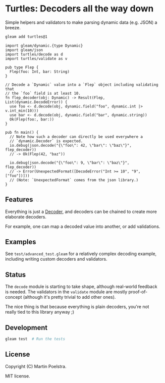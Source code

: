 # Turtles: Decoders all the way down

Simple helpers and validators to make parsing dynamic data (e.g. JSON) a breeze.

```sh
gleam add turtles@1
```

```gleam
import gleam/dynamic.{type Dynamic}
import gleam/json
import turtles/decode as d
import turtles/validate as v

pub type Flep {
  Flep(foo: Int, bar: String)
}

// Decode a `Dynamic` value into a `Flep` object including validating that
// the `foo` field is at least 10.
fn flep_decoder(obj: Dynamic) -> Result(Flep, List(dynamic.DecodeError)) {
  use foo <- d.decode(obj, dynamic.field("foo", dynamic.int |> v.int_min(10)))
  use bar <- d.decode(obj, dynamic.field("bar", dynamic.string))
  Ok(Flep(foo:, bar:))
}

pub fn main() {
  // Note how such a decoder can directly be used everywhere a
  // `dynamic.Decoder` is expected.
  io.debug(json.decode("{\"foo\": 42, \"bar\": \"baz\"}", flep_decoder))
  // -> Ok(Flep(42, "baz"))

  io.debug(json.decode("{\"foo\": 9, \"bar\": \"baz\"}", flep_decoder))
  // -> Error(UnexpectedFormat([DecodeError("Int >= 10", "9", ["foo"])]))
  // (Note: `UnexpectedFormat` comes from the json library.)
}
```

## Features

Everything is just a [Decoder](https://hexdocs.pm/gleam_stdlib/gleam/dynamic.html#Decoder),
and decoders can be chained to create more elaborate decoders.

For example, one can map a decoded value into another, or add validations.

## Examples

See `test/advanced_test.gleam` for a relatively complex decoding example,
including writing custom decoders and validators.

## Status

The `decode` module is starting to take shape, although real-world feedback is needed.
The validators in the `validate` module are mostly proof-of-concept (although it's pretty
trivial to add other ones).

The nice thing is that because everything is plain decoders, you're not really tied to
this library anyway ;)

## Development

```sh
gleam test  # Run the tests
```

## License

Copyright (C) Martin Poelstra.

MIT license.

